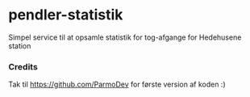 # pendler-statistik

Simpel service til at opsamle statistik for tog-afgange for Hedehusene station

### Credits

Tak til https://github.com/ParmoDev for første version af koden :)
